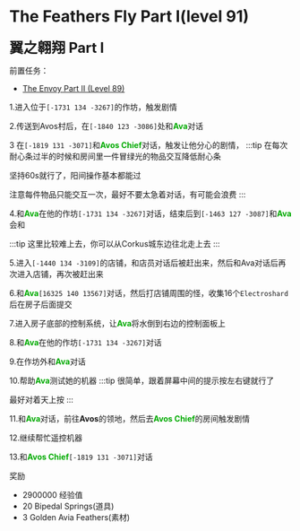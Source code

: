 # The Feathers Fly Part I(level 91)
<span style="font-size: 25px;">**翼之翱翔 Part I**</span>

前置任务：
+ [The Envoy Part II (Level 89)](/quests/lvl81-90/level%2089%20-%20The%20Envoy%20Part%20II.html)

1.进入位于`[-1731 134 -3267]`的作坊，触发剧情

2.传送到Avos村后，在`[-1840 123 -3086]`处和<font color=00AA00>**Ava**</font>对话

3 在`[-1819 131 -3071]`和<font color=00AA00>**Avos Chief**</font>对话，触发让他分心的剧情，
:::tip
在每次耐心条过半的时候和房间里一件冒绿光的物品交互降低耐心条

坚持60s就行了，阳间操作基本都能过

注意每件物品只能交互一次，最好不要太急着对话，有可能会浪费
:::

4.和<font color=00AA00>**Ava**</font>在他的作坊`[-1731 134 -3267]`对话，结束后到`[-1463 127 -3087]`和<font color=00AA00>**Ava**</font>会和

:::tip
这里比较难上去，你可以从Corkus城东边往北走上去
:::

5.进入`[-1440 134 -3109]`的店铺，和店员对话后被赶出来，然后和Ava对话后再次进入店铺，再次被赶出来

6.和<font color=00AA00>**Ava**</font>`[16325 140 13567]`对话，然后打店铺周围的怪，收集16个`Electroshard`后在房子后面提交

7.进入房子底部的控制系统，让<font color=00AA00>**Ava**</font>将水倒到右边的控制面板上

8.和<font color=00AA00>**Ava**</font>在他的作坊`[-1731 134 -3267]`对话

9.在作坊外和<font color=00AA00>**Ava**</font>对话

10.帮助<font color=00AA00>**Ava**</font>测试她的机器
:::tip
很简单，跟着屏幕中间的提示按左右键就行了

最好对着天上按
:::

11.和<font color=00AA00>**Ava**</font>对话，前往**Avos**的领地，然后去<font color=00AA00>**Avos Chief**</font>的房间触发剧情

12.继续帮忙遥控机器

13.和<font color=00AA00>**Avos Chief**</font>`[-1819 131 -3071]`对话

奖励
+ 2900000 经验值
+ 20 Bipedal Springs(道具)
+ 3 Golden Avia Feathers(素材)
